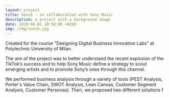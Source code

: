 ```yaml
---
layout: project
title: Sonik - in collaboration with Sony Music
description: a project with a background image
date: 2020-06-01 10:30:00 +0200
img: /img/sonik.jpg
---
```


Created for the course "Designing Digital Business Innovation Labs" at Polytechnic University of Milan.

The aim of the project was to better understand the recent explosion of the TikTok’s success and to help Sony Music define a strategy to scout emerging artists and to promote Sony’s ones through this channel. 

We performed business analysis through a variety of tools (PEST Analysis, Porter's Value Chain, SWOT Analysis, Lean Canvas, Customer Segment Analysis, Customer Personas).
Then, we proposed two different solutions f
